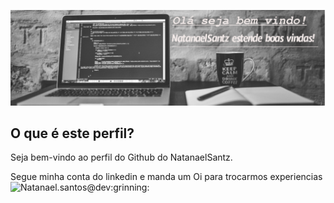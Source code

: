 ![Bem vindo ao NatanaelSantz!](https://github.com/NatanaelSantz/NatanaelSantz/blob/main/hendler.jpg)

## O que é este perfil?

Seja bem-vindo ao perfil  do Github do NatanaelSantz.

Segue minha conta do linkedin e manda um Oi para trocarmos experiencias ![Natanael.santos@dev]("https://www.linkedin.com/in/natanael-santana-santos"):grinning: